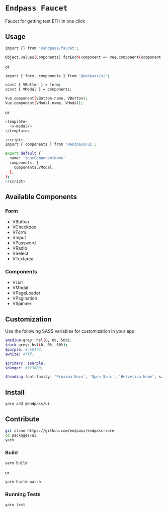 # `Endpass Faucet`

Faucet for getting test ETH in one click

## Usage

```sh
import {} from '@endpass/faucet';

Object.values(Components).forEach(component => Vue.component(component.name, component));
```

or

```sh
import { form, components } from '@endpass/ui';

const { VButton } = form;
const { VModal } = components;

Vue.component(VButton.name, VButton);
Vue.component(VModal.name, VModal);
```

or

```sh
<template>
  <v-modal/>
</template>

<script>
import { components } from '@endpass/ui';

export default {
  name: 'YourComponentName'
  components: {
    components.VModal,
  },
};
</script>
```

## Available Components

### Form

* VButton
* VCheckbox
* VForm
* VInput
* VPassword
* VRadio
* VSelect
* VTextarea

### Components

* VList
* VModal
* VPageLoader
* VPagination
* VSpinner

## Customization

Use the following SASS variables for customization in your app:

```sh
$medium-grey: hsl(0, 0%, 50%);
$dark-grey: hsl(0, 0%, 30%);
$purple: #4b0472;
$white: #fff;

$primary: $purple;
$danger: #ff3860;

$heading-font-family: 'Proxima Nova', 'Open Sans', 'Helvetica Neue', sans-serif;
```

## Install

```sh
yarn add @endpass/ui
```

## Contribute

```sh
git clone https://github.com/endpass/endpass-core
cd packages/ui
yarn
```

### Build

```sh
yarn build
```

or

```sh
yarn build-watch
```

### Running Tests

```sh
yarn test
```
